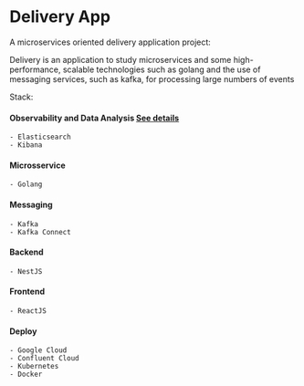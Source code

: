 # Delivery App

A microservices oriented delivery application project:

Delivery is an application to study microservices and some high-performance, scalable technologies such as golang and the use of messaging services, such as kafka, for processing large numbers of events

Stack:

  #### Observability and Data Analysis [See details](/kafka)
    - Elasticsearch
    - Kibana 
  #### Microsservice
    - Golang
  #### Messaging
    - Kafka
    - Kafka Connect
  #### Backend
    - NestJS
  #### Frontend
    - ReactJS
  #### Deploy
    - Google Cloud
    - Confluent Cloud
    - Kubernetes
    - Docker

